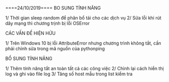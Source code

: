 ====24/10/2019====
BO SUNG TÍNH NĂNG

1/ Thời gian sleep random để phân bổ tải cho các dịch vụ
2/ Sửa lỗi khi rút dây mạng thì chương trịnh bị lỗi OSError

CÁC VẤN ĐỀ HIỆN HỬU

1/ Trên Windows 10 bị lỗi AttributeError nhưng chương trình không tắt, cần phải chỉnh sửa trong mã nguồn của pythonping

BỔ SUNG TÍNH NĂNG

1/ Thêm tính năng tắt an toàn tất cả các công việc
2/ Chỉnh lại cách hiển thị log và ghi vào file log
3/ Tăng số host mẫu trong list kiểm tra
